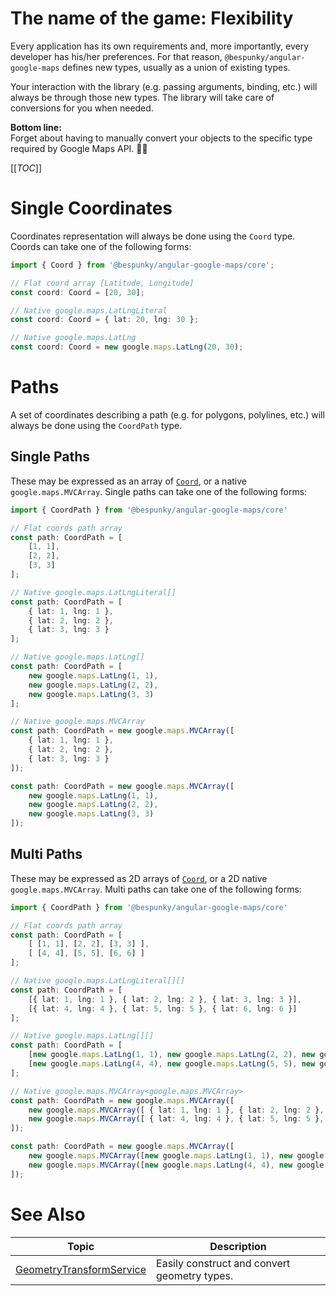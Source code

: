 # The name of the game: Flexibility
Every application has its own requirements and, more importantly, every developer has his/her preferences. For that reason, `@bespunky/angular-google-maps` defines new types, usually as a union of existing types.

Your interaction with the library (e.g. passing arguments, binding, etc.) will always be through those new types. The library will take care of conversions for you when needed.

**Bottom line:**  
Forget about having to manually convert your objects to the specific type required by Google Maps API. 🤟😎

[[_TOC_]]
# Single Coordinates
Coordinates representation will always be done using the `Coord` type. Coords can take one of the following forms:
```typescript
import { Coord } from '@bespunky/angular-google-maps/core';

// Flat coord array [Latitude, Longitude]
const coord: Coord = [20, 30];

// Native google.maps.LatLngLiteral
const coord: Coord = { lat: 20, lng: 30 };

// Native google.maps.LatLng
const coord: Coord = new google.maps.LatLng(20, 30);
```

# Paths
A set of coordinates describing a path (e.g. for polygons, polylines, etc.) will always be done using the `CoordPath` type.

## Single Paths
These may be expressed as an array of [`Coord`](#single-coordinates), or a native `google.maps.MVCArray`. Single paths can take one of the following forms:

```typescript
import { CoordPath } from '@bespunky/angular-google-maps/core'

// Flat coords path array
const path: CoordPath = [
    [1, 1],
    [2, 2],
    [3, 3]
];

// Native google.maps.LatLngLiteral[]
const path: CoordPath = [
    { lat: 1, lng: 1 },
    { lat: 2, lng: 2 },
    { lat: 3, lng: 3 }
];

// Native google.maps.LatLng[]
const path: CoordPath = [
    new google.maps.LatLng(1, 1),
    new google.maps.LatLng(2, 2),
    new google.maps.LatLng(3, 3)
];

// Native google.maps.MVCArray
const path: CoordPath = new google.maps.MVCArray([
    { lat: 1, lng: 1 },
    { lat: 2, lng: 2 },
    { lat: 3, lng: 3 }
]);

const path: CoordPath = new google.maps.MVCArray([
    new google.maps.LatLng(1, 1),
    new google.maps.LatLng(2, 2),
    new google.maps.LatLng(3, 3)
]);
```
## Multi Paths
These may be expressed as 2D arrays of [`Coord`](#single-coordinates), or a 2D native `google.maps.MVCArray`. Multi paths can take one of the following forms:

```typescript
import { CoordPath } from '@bespunky/angular-google-maps/core'

// Flat coords path array
const path: CoordPath = [
    [ [1, 1], [2, 2], [3, 3] ],
    [ [4, 4], [5, 5], [6, 6] ]
];

// Native google.maps.LatLngLiteral[][]
const path: CoordPath = [
    [{ lat: 1, lng: 1 }, { lat: 2, lng: 2 }, { lat: 3, lng: 3 }],
    [{ lat: 4, lng: 4 }, { lat: 5, lng: 5 }, { lat: 6, lng: 6 }]
];

// Native google.maps.LatLng[][]
const path: CoordPath = [
    [new google.maps.LatLng(1, 1), new google.maps.LatLng(2, 2), new google.maps.LatLng(3, 3)],
    [new google.maps.LatLng(4, 4), new google.maps.LatLng(5, 5), new google.maps.LatLng(6, 6)]
];

// Native google.maps.MVCArray<google.maps.MVCArray>
const path: CoordPath = new google.maps.MVCArray([
    new google.maps.MVCArray([ { lat: 1, lng: 1 }, { lat: 2, lng: 2 }, { lat: 3, lng: 3 } ]),
    new google.maps.MVCArray([ { lat: 4, lng: 4 }, { lat: 5, lng: 5 }, { lat: 6, lng: 6 } ])
]);

const path: CoordPath = new google.maps.MVCArray([
    new google.maps.MVCArray([new google.maps.LatLng(1, 1), new google.maps.LatLng(2, 2), new google.maps.LatLng(3, 3)]),
    new google.maps.MVCArray([new google.maps.LatLng(4, 4), new google.maps.LatLng(5, 5), new google.maps.LatLng(6, 6)])
]);
```

# See Also
| Topic | Description |
| ----- | ----------- |
|[GeometryTransformService](/Injectable-Services/GeometryTransformService)|Easily construct and convert geometry types.|